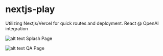 # nextjs-play

Utilizing Nextjs/Vercel for quick routes and deployment. React @ OpenAI integration

![alt text](<Screenshot 2025-01-11 at 1.00.49 PM.png>)
Splash Page

![alt text](<Screenshot 2025-01-11 at 12.41.02 PM.png>)
QA Page
